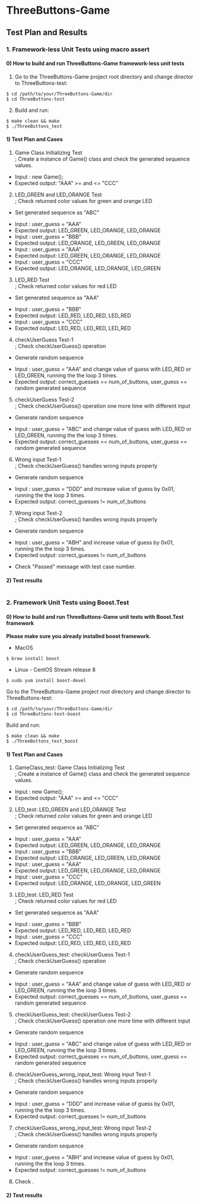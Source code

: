 # ThreeButtons-Game
## Test Plan and Results
### 1. Framework-less Unit Tests using macro assert

#### 0) How to build and run ThreeButtons-Game framework-less unit tests
1. Go to the ThreeButtons-Game project root directory and change director to ThreeButtons-test:
```
$ cd /path/to/your/ThreeButtons-Game/dir
$ cd ThreeButtons-test
```
2. Build and run:
```
$ make clean && make
$ ./ThreeButtons_test
```

#### 1) Test Plan and Cases
1. Game Class Initializing Test<br>
; Create a instance of Game() class and check the generated sequence values.
* Input : new Game();
* Expected output: "AAA" >= and <= "CCC"

2. LED_GREEN and LED_ORANGE Test<br>
; Check returned color values for green and orange LED
- Set generated sequence as "ABC"
* Input : user_guess = "AAA"
* Expected output: LED_GREEN, LED_ORANGE, LED_ORANGE
* Input : user_guess = "BBB"
* Expected output: LED_ORANGE, LED_GREEN, LED_ORANGE
* Input : user_guess = "AAA"
* Expected output: LED_GREEN, LED_ORANGE, LED_ORANGE
* Input : user_guess = "CCC"
* Expected output: LED_ORANGE, LED_ORANGE, LED_GREEN

3. LED_RED Test<br>
; Check returned color values for red LED
- Set generated sequence as "AAA"
* Input : user_guess = "BBB"
* Expected output: LED_RED, LED_RED, LED_RED
* Input : user_guess = "CCC"
* Expected output: LED_RED, LED_RED, LED_RED

4. checkUserGuess Test-1<br>
; Check checkUserGuess() operation
- Generate random sequence
* Input : user_guess = "AAA" and change value of guess with LED_RED or LED_GREEN, running the the loop 3 times.
* Expected output: correct_guesses == num_of_buttons, user_guess == random generated sequence

5. checkUserGuess Test-2<br>
; Check checkUserGuess() operation one more time with different input
- Generate random sequence
* Input : user_guess = "ABC" and change value of guess with LED_RED or LED_GREEN, running the the loop 3 times.
* Expected output: correct_guesses == num_of_buttons, user_guess == random generated sequence

6. Wrong input Test-1<br>
; Check checkUserGuess() handles wrong inputs properly
- Generate random sequence
* Input : user_guess = "DDD" and increase value of guess by 0x01, running the the loop 3 times.
* Expected output: correct_guesses != num_of_buttons

7. Wrong input Test-2<br>
; Check checkUserGuess() handles wrong inputs properly
- Generate random sequence
* Input : user_guess = "ABH" and increase value of guess by 0x01, running the the loop 3 times.
* Expected output: correct_guesses != num_of_buttons

- Check "Passed" message with test case number.

#### 2) Test results
```

```

### 2. Framework Unit Tests using Boost.Test

#### 0) How to build and run ThreeButtons-Game unit tests with Boost.Test framework
__Please make sure you already installed boost framework.__
* MacOS
```
$ brew install boost
```
* Linux - CentOS Stream release 8
```
$ sudo yum install boost-devel
```
Go to the ThreeButtons-Game project root directory and change director to ThreeButtons-test:
```
$ cd /path/to/your/ThreeButtons-Game/dir
$ cd ThreeButtons-test-boost
```
Build and run:
```
$ make clean && make
$ ./ThreeButtons_test_boost
```

#### 1) Test Plan and Cases
1. GameClass_test: Game Class Initializing Test<br>
; Create a instance of Game() class and check the generated sequence values.
* Input : new Game();
* Expected output: "AAA" >= and <= "CCC"

2. LED_test: LED_GREEN and LED_ORANGE Test<br>
; Check returned color values for green and orange LED
- Set generated sequence as "ABC"
* Input : user_guess = "AAA"
* Expected output: LED_GREEN, LED_ORANGE, LED_ORANGE
* Input : user_guess = "BBB"
* Expected output: LED_ORANGE, LED_GREEN, LED_ORANGE
* Input : user_guess = "AAA"
* Expected output: LED_GREEN, LED_ORANGE, LED_ORANGE
* Input : user_guess = "CCC"
* Expected output: LED_ORANGE, LED_ORANGE, LED_GREEN

3. LED_test: LED_RED Test<br>
; Check returned color values for red LED
- Set generated sequence as "AAA"
* Input : user_guess = "BBB"
* Expected output: LED_RED, LED_RED, LED_RED
* Input : user_guess = "CCC"
* Expected output: LED_RED, LED_RED, LED_RED

4. checkUserGuess_test: checkUserGuess Test-1<br>
; Check checkUserGuess() operation
- Generate random sequence
* Input : user_guess = "AAA" and change value of guess with LED_RED or LED_GREEN, running the the loop 3 times.
* Expected output: correct_guesses == num_of_buttons, user_guess == random generated sequence

5. checkUserGuess_test: checkUserGuess Test-2<br>
; Check checkUserGuess() operation one more time with different input
- Generate random sequence
* Input : user_guess = "ABC" and change value of guess with LED_RED or LED_GREEN, running the the loop 3 times.
* Expected output: correct_guesses == num_of_buttons, user_guess == random generated sequence

6. checkUserGuess_wrong_input_test: Wrong input Test-1<br>
; Check checkUserGuess() handles wrong inputs properly
- Generate random sequence
* Input : user_guess = "DDD" and increase value of guess by 0x01, running the the loop 3 times.
* Expected output: correct_guesses != num_of_buttons

7. checkUserGuess_wrong_input_test: Wrong input Test-2<br>
; Check checkUserGuess() handles wrong inputs properly
- Generate random sequence
* Input : user_guess = "ABH" and increase value of guess by 0x01, running the the loop 3 times.
* Expected output: correct_guesses != num_of_buttons

8. Check .


#### 2) Test results
